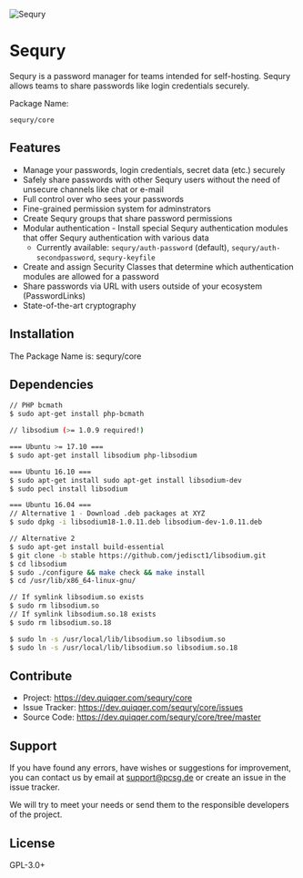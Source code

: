 ![Sequry](bin/images/Readme.jpg)

Sequry
========

Sequry is a password manager for teams intended for self-hosting. Sequry allows teams to share passwords like login credentials securely.

Package Name:

    sequry/core


Features
--------

* Manage your passwords, login credentials, secret data (etc.) securely
* Safely share passwords with other Sequry users without the need of unsecure channels like chat or e-mail
* Full control over who sees your passwords
* Fine-grained permission system for adminstrators
* Create Sequry groups that share password permissions
* Modular authentication - Install special Sequry authentication modules that offer Sequry authentication with various data
  * Currently available: `sequry/auth-password` (default), `sequry/auth-secondpassword`, `sequry-keyfile`
* Create and assign Security Classes that determine which authentication modules are allowed for a password
* Share passwords via URL with users outside of your ecosystem (PasswordLinks)
* State-of-the-art cryptography

Installation
------------
The Package Name is: sequry/core

Dependencies
------------
```bash
// PHP bcmath
$ sudo apt-get install php-bcmath

// libsodium (>= 1.0.9 required!)

=== Ubuntu >= 17.10 ===
$ sudo apt-get install libsodium php-libsodium

=== Ubuntu 16.10 ===
$ sudo apt-get install sudo apt-get install libsodium-dev
$ sudo pecl install libsodium

=== Ubuntu 16.04 ===
// Alternative 1 - Download .deb packages at XYZ
$ sudo dpkg -i libsodium18-1.0.11.deb libsodium-dev-1.0.11.deb

// Alternative 2
$ sudo apt-get install build-essential
$ git clone -b stable https://github.com/jedisct1/libsodium.git
$ cd libsodium
$ sudo ./configure && make check && make install
$ cd /usr/lib/x86_64-linux-gnu/

// If symlink libsodium.so exists
$ sudo rm libsodium.so
// If symlink libsodium.so.18 exists
$ sudo rm libsodium.so.18

$ sudo ln -s /usr/local/lib/libsodium.so libsodium.so
$ sudo ln -s /usr/local/lib/libsodium.so libsodium.so.18
```

Contribute
----------
- Project: https://dev.quiqqer.com/sequry/core
- Issue Tracker: https://dev.quiqqer.com/sequry/core/issues
- Source Code: https://dev.quiqqer.com/sequry/core/tree/master

Support
-------
If you have found any errors, have wishes or suggestions for improvement,
you can contact us by email at support@pcsg.de or create an issue in the issue tracker.

We will try to meet your needs or send them to the responsible developers
of the project.

License
-------
GPL-3.0+